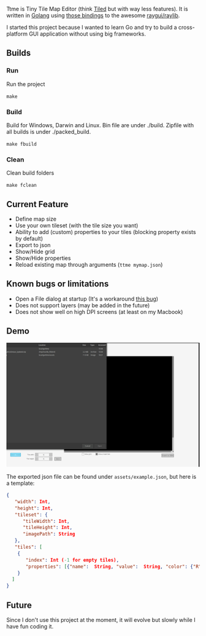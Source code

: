 Ttme is Tiny Tile Map Editor (think [Tiled](https://www.mapeditor.org/) but with way less features). It is written in [Golang](https://golang.org/)
using [those bindings](https://github.com/lachee/raylib-goplus) to the awesome [raygui/raylib](https://www.raylib.com/).

I started this project because I wanted to learn Go and try to build a cross-platform GUI application without using big frameworks.

## Builds

### Run

Run the project

`make`

### Build

Build for Windows, Darwin and Linux.
Bin file are under ./build.
Zipfile with all builds is under ./packed_build.

`make fbuild`

### Clean

Clean build folders

`make fclean`

## Current Feature

- Define map size
- Use your own tileset (with the tile size you want)
- Ability to add (custom) properties to your tiles (blocking property exists by default)
- Export to json
- Show/Hide grid
- Show/Hide properties
- Reload existing map through arguments (`ttme mymap.json`)

## Known bugs or limitations

- Open a File dialog at startup (It's a workaround [this bug](https://github.com/sqweek/dialog/issues/51))
- Does not support layers (may be added in the future)
- Does not show well on high DPI screens (at least on my Macbook)

## Demo

![Ttme Demo](assets/demo_ttme.gif)

The exported json file can be found under `assets/example.json`, but here is a template:

```json
{
   "width": Int,
   "height": Int,
   "tileset": {
      "tileWidth": Int,
      "tileHeight": Int,
      "imagePath": String
   },
   "tiles": [
    {
       "index": Int (-1 for empty tiles),
       "properties": [{"name":  String, "value":  String, "color": {"R": Int,"G": Int,"B": Int,"A": Int}}] (can be null)
    }
  ]
}
```

## Future

Since I don't use this project at the moment, it will evolve but slowly while I have fun coding it.
